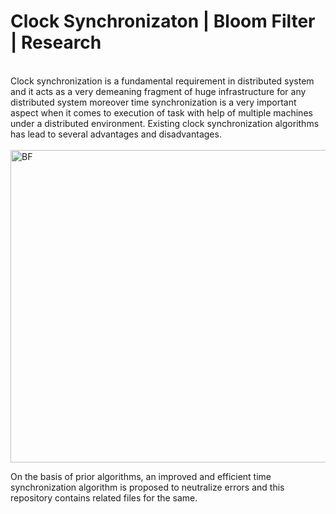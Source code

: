 # Clock Synchronizaton | Bloom Filter | Research
<br/>
Clock synchronization is a fundamental requirement in distributed system and it acts as a very demeaning fragment of huge infrastructure for any distributed system moreover time synchronization is a very important aspect when it comes to execution of task with help of multiple machines under a distributed environment. Existing clock synchronization algorithms has lead to several advantages and disadvantages.
<br/>
<br/>
<img src="https://github.com/rupeshkmr/college_work/blob/master/clock_sync_ds/Group%201.jpg" width="1000px" height="500px" align="center" alt="BF">

On the basis of prior algorithms, an improved and efficient time synchronization algorithm is proposed to neutralize errors and this repository contains related files for the same.
